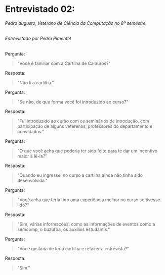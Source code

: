 # Entrevistado 02:
###### Pedro augusto, Veterano de Ciência da Computação no 8º semestre.
###### Entrevistado por Pedro Pimentel

Pergunta: 
> "Você é familiar com a Cartilha de Calouros?" 

Resposta:
> "Não li a cartilha."

Pergunta:
> "Se não, de que forma você foi introduzido ao curso?"

Resposta:
> "Fui introduzido ao curso com os seminários de introdução, com participação de alguns veterenos, professores do departamento e convidados."

Pergunta:
> "O que você acha que poderia ter sido feito para te dar um incentivo maior à lê-la?"

Resposta:
> "Quando eu ingressei no curso a cartilha ainda não tinha sido desenvolvida."

Pergunta:
> "Você acha que teria tido uma experiência melhor no curso se tivesse lido?"

Resposta:
> "Sim, várias informações, como as informações de eventos como a semcomp, o buzufba, os auxílios estudantis."

Pergunta:
> "Você gostaria de ler a cartilha e refazer a entrevista?"

Resposta:
> "Sim."
